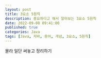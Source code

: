 ```yaml
---
layout: post
title: 3요소 5원칙
description: 중요하다고 해서 알아보는 3요소 5원칙
date: 2022-09-08 09:41:00
published: true
categories: Java
tags: [Java, 자바, 용어, 개념, 3요소, 5원칙]
---
```


몰라 일단 써놓고 정리하기